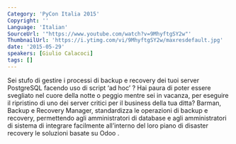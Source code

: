 ```yaml
---
Category: 'PyCon Italia 2015'
Copyright: ''
Language: 'Italian'
SourceUrl: '"https://www.youtube.com/watch?v=9MhyftgSY2w"'
ThumbnailUrl: 'https://i.ytimg.com/vi/9MhyftgSY2w/maxresdefault.jpg'
date: '2015-05-29'
speakers: [Giulio Calacoci]
tags: []
---
```

Sei stufo di gestire i processi di backup e recovery dei tuoi server PostgreSQL  facendo uso 
di script ‘ad hoc’ ?
Hai paura di poter essere svegliato nel cuore della notte o peggio mentre sei in vacanza, per eseguire 
il ripristino  di uno dei server critici per il business della tua ditta?
Barman, Backup e Recovery Manager, standardizza le operazioni di backup e recovery, permettendo agli amministratori di database e agli amministratori di sistema di integrare facilmente all’interno del loro piano di disaster recovery le soluzioni basate su Odoo .

